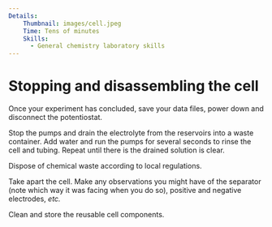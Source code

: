 ```yaml
---
Details:
    Thumbnail: images/cell.jpeg
    Time: Tens of minutes
    Skills:
      - General chemistry laboratory skills 
---
```

<!-- There should be only one Header per page. You do not need to use all the keys -->
# Stopping and disassembling the cell

Once your experiment has concluded, save your data files, power down and disconnect the potentiostat.

Stop the pumps and drain the electrolyte from the reservoirs into a waste container. Add water and run the pumps for several seconds to rinse the cell and tubing. Repeat until there is the drained solution is clear.

Dispose of chemical waste according to local regulations.

Take apart the cell. Make any observations you might have of the separator (note which way it was facing when you do so), positive and negative electrodes, *etc.*

Clean and store the reusable cell components.